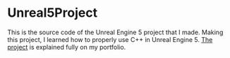 # Unreal5Project
This is the source code of the Unreal Engine 5 project that I made. Making this project, I learned how to properly use C++ in Unreal Engine 5.
<a href="https://stefkluskens.com/unreal-project.html" target="_blank">The project</a> is explained fully on my portfolio.
